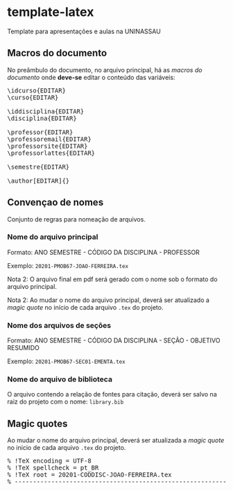 # template-latex
Template para apresentações e aulas na UNINASSAU

## Macros do documento

No preâmbulo do documento, no arquivo principal, há as *macros do documento* onde **deve-se** editar o conteúdo das variáveis:

<pre>
\idcurso{EDITAR}
\curso{EDITAR}

\iddisciplina{EDITAR}
\disciplina{EDITAR}

\professor{EDITAR}
\professoremail{EDITAR}
\professorsite{EDITAR}
\professorlattes{EDITAR}

\semestre{EDITAR}

\author[EDITAR]{}
</pre>

## Convençao de nomes

Conjunto de regras para nomeação de arquivos.

### Nome do arquivo principal

Formato: ANO SEMESTRE - CÓDIGO DA DISCIPLINA - PROFESSOR

Exemplo: `20201-PMOB67-JOAO-FERREIRA.tex`

Nota 2: O arquivo final em pdf será gerado com o nome sob o formato do arquivo principal.

Nota 2: Ao mudar o nome do arquivo principal, deverá ser atualizado a *magic quote* no início de cada arquivo `.tex` do projeto.

### Nome dos arquivos de seções

Formato: ANO SEMESTRE - CÓDIGO DA DISCIPLINA - SEÇÃO - OBJETIVO RESUMIDO

Exemplo: `20201-PMOB67-SEC01-EMENTA.tex`

### Nome do arquivo de biblioteca

O arquivo contendo a relação de fontes para citação, deverá ser salvo na raiz do projeto com o nome: `library.bib`

## Magic quotes

Ao mudar o nome do arquivo principal, deverá ser atualizada a *magic quote* no início de cada arquivo `.tex` do projeto.

<pre>
% !TeX encoding = UTF-8
% !TeX spellcheck = pt_BR
% !TeX root = 20201-CODDISC-JOAO-FERREIRA.tex
% ------------------------------------------------------------------------------
</pre>
